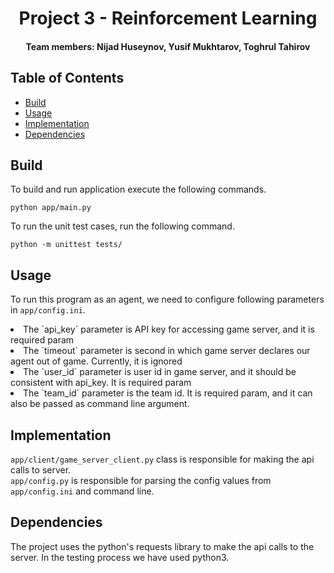 <h1 align="center">Project 3 - Reinforcement Learning</h1>
<h4 align="center">Team members: Nijad Huseynov, Yusif Mukhtarov, Toghrul Tahirov</h4>


## Table of Contents

- [Build](#install)
- [Usage](#usage)
- [Implementation](#implementation)
- [Dependencies](#dependencies)

## Build
To build and run application execute the following commands.

```shell
python app/main.py
```

To run the unit test cases, run the following command.

```shell
python -m unittest tests/
```


## Usage
To run this program as an agent, we need to configure following parameters in ```app/config.ini```.
<li> The `api_key` parameter is API key for accessing game server, and it is required param </li>
<li> The `timeout` parameter is second in which game server declares our agent out of game. Currently, it is ignored </li>
<li> The `user_id` parameter is user id in game server, and it should be consistent with api_key. It is required param </li>
<li>The `team_id` parameter is the team id. It is required param, and it can also be passed as command line argument. </li>

## Implementation
```app/client/game_server_client.py``` class is responsible for making the api calls to server. <br>
```app/config.py``` is responsible for parsing the config values from  ```app/config.ini``` and command line. <br>

## Dependencies
The project uses the python's requests library to make the api calls to the server. In the testing process we have used
python3.